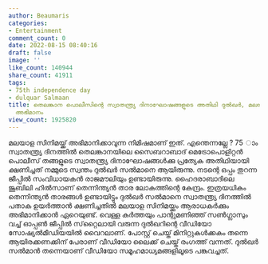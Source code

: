 ```yaml
---
author: Beaumaris
categories:
- Entertainment
comment_count: 0
date: 2022-08-15 08:40:16
draft: false
image: ''
like_count: 140944
share_count: 41911
tags:
- 75th independence day
- dulquar Salmaan
title: തെലങ്കാന പൊലീസിന്റെ സ്വാതന്ത്ര്യ ദിനാഘോഷങ്ങളുടെ അതിഥി ദുൽഖർ, മലയാള സിനിമയ്ക്ക്
  അഭിമാനം
view_count: 1925820
---
```


മലയാള സിനിമയ്ക്ക് അഭിമാനിക്കാവുന്ന നിമിഷമാണ് ഇത്. എന്തെന്നല്ലേ ? 75 ാം സ്വാതന്ത്ര്യ ദിനത്തില്‍ തെലങ്കാനയിലെ സൈബറാബാദ് മെട്രോപൊളിറ്റന്‍ പൊലീസ് തങ്ങളുടെ സ്വാതന്ത്ര്യ ദിനാഘോഷങ്ങൾക്കു പ്രത്യേക അതിഥിയായി ക്ഷണിച്ചത് നമ്മുടെ സ്വന്തം ദുല്‍ഖര്‍ സല്‍മാനെ ആയിരുന്നു. നടന്റെ ഒപ്പം തുറന്ന ജീപ്പില്‍ സംവിധായകന്‍ രാജമൗലിയും ഉണ്ടായിരുന്നു. ഹൈദരാബാദിലെ ജൂബിലി ഹില്‍സാണ് തെന്നിന്ത്യന്‍ താര ലോകത്തിന്റെ കേന്ദ്രം. ഇത്രയധികം തെന്നിന്ത്യന്‍ താരങ്ങള്‍ ഉണ്ടായിട്ടും ദുല്‍ഖര്‍ സല്‍മാനെ സ്വാതന്ത്ര്യ ദിനത്തില്‍ പതാക ഉയര്‍ത്താന്‍ ക്ഷണിച്ചതില്‍ മലയാള സിനിമയ്ക്കും ആരാധകര്‍ക്കും അഭിമാനിക്കാന്‍ ഏറെയുണ്ട്. വെള്ള കുര്‍ത്തയും പാന്റുമണിഞ്ഞ് സണ്‍ഗ്ലാസും വച്ച് ഓപ്പണ്‍ ജീപ്പില്‍ സ്‌റ്റൈലായി വരുന്ന ദുല്‍ഖറിന്റെ വീഡിയോ സോഷ്യല്‍മീഡിയയില്‍ വൈറലാണ്. പോസ്റ്റ് ചെയ്ത് മിനിറ്റുകള്‍ക്കകം തന്നെ ആയിരക്കണക്കിന് പേരാണ് വീഡിയോ ലൈക്ക് ചെയ്ത് രംഗത്ത് വന്നത്. ദുല്‍ഖര്‍ സല്‍മാന്‍ തന്നെയാണ് വീഡിയോ സമൂഹമാധ്യമങ്ങളിലൂടെ പങ്കുവച്ചത്.